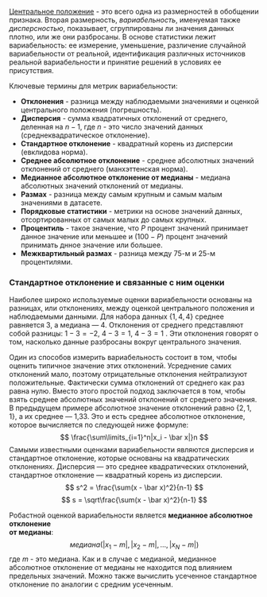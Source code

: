 [Центральное положение](Практическая%20статистика/Разведывательный%20анализ/Оценки%20центрального%20положения) - это всего одна из размерностей в обобщении признака. Вторая размерность, *вариабельность*, именуемая также *дисперсностью*, показывает, сгруппированы ли значения данных плотно, или же они разбросаны. В основе статистики лежит вариабельность: ее измерение, уменьшение, различение случайной вариабельности от реальной, идентификация различных источников реальной вариабельности и принятие решений в условиях ее присутствия.

Ключевые термины для метрик вариабельности:

* **Отклонения** - разница между наблюдаемыми значениями и оценкой центрального положения (погрешность).
* **Дисперсия** - сумма квадратичных отклонений от среднего, деленная на $n - 1$, где $n$ - это число значений данных (среднеквадратическое отклонение).
* **Стандартное отклонение** - квадратный корень из дисперсии (евклидова норма).
* **Среднее абсолютное отклонение** - среднее абсолютных значений отклонений от среднего (манхэттенская норма).
* **Медианное абсолютное отклонение от медианы** - медиана абсолютных значений отклонений от медианы.
* **Размах** - разница между самым крупным и самым малым значениями в датасете.
* **Порядковые статистики** - метрики на основе значений данных, отсортированных от самых малых до самых крупных.
* **Процентиль** - такое значение, что $P$ процент значений принимает данное значение или меньшее и $(100-P)$ процент значений принимать днное значение или большее.
* **Межквартильный размах** - разница между 75-м и 25-м процентилями.

### Стандартное отклонение и связанные с ним оценки

Наиболее широко используемые оценки вариабельности основаны на разницах, или отклонениях, между оценкой центрального положения и наблюдаемыми данными. Для набора данных $\{1, 4, 4\}$ среднее равняется 3, а медиана — 4. Отклонения от среднего представляют собой разницы: $1-3=-2,~4-3=1,~4-3=1$    . Эти отклонения говорят о том, насколько данные разбросаны вокруг центрального значения.

Один из способов измерить вариабельность состоит в том, чтобы оценить типичное значение этих отклонений. Усреднение самих отклонений мало, поэтому отрицательные отклонения нейтрализуют положительные. Фактически сумма отклонений от среднего как раз равна нулю. Вместо этого простой подход заключается в том, чтобы взять среднее абсолютных значений отклонений от среднего значения. В предыдущем примере абсолютное значение отклонений равно $\{2, 1, 1\}$, а их среднее — 1,33. Это и есть среднее абсолютное отклонение, которое вычисляется по следующей ниже формуле:
$$
\frac{\sum\limits_{i=1}^n|x_i - \bar x|}n
$$
Самыми известными оценками вариабельности являются дисперсия и стандартное отклонение, которые основаны на квадратических отклонениях. Дисперсия — это среднее квадратических отклонений, стандартное отклонение — квадратный корень из дисперсии.
$$
s^2 = \frac{\sum(x - \bar x)^2}{n-1}
$$
$$
s = \sqrt\frac{\sum(x - \bar x)^2}{n-1}
$$

Робастной оценкой вариабельности является **медианное абсолютное отклонение  
от медианы**:
$$
медиана(|x_1 - m|,|x_2 - m|, ..., |x_N - m|)
$$
где $m$ - это медиана. Как и в случае с медианой, медианное абсолютное отклонение от медианы не находится под влиянием предельных значений. Можно также вычислить усеченное стандартное отклонение по аналогии с средним усеченным.